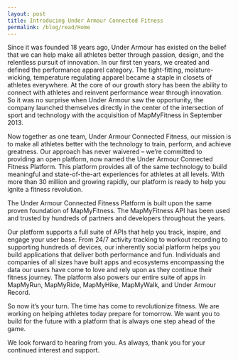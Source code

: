 ```yaml
---
layout: post
title: Introducing Under Armour Connected Fitness
permalink: /blog/read/Home
---
```


Since it was founded 18 years ago, Under Armour has existed on the belief that we can help make all athletes better through passion, design, and the relentless pursuit of innovation. In our first ten years, we created and defined the performance apparel category. The tight-fitting, moisture-wicking, temperature regulating apparel became a staple in closets of athletes everywhere. At the core of our growth story has been the ability to connect with athletes and reinvent performance wear through innovation. So it was no surprise when Under Armour saw the opportunity, the company launched themselves directly in the center of the intersection of sport and technology with the acquisition of MapMyFitness in September 2013.

Now together as one team, Under Armour Connected Fitness, our mission is to make all athletes better with the technology to train, perform, and achieve greatness. Our approach has never waivered – we’re committed to providing an open platform, now named the Under Armour Connected Fitness Platform. This platform provides all of the same technology to build meaningful and state-of-the-art experiences for athletes at all levels. With more than 30 million and growing rapidly, our platform is ready to help you ignite a fitness revolution.

The Under Armour Connected Fitness Platform is built upon the same proven foundation of MapMyFitness. The MapMyFitness API has been used and trusted by hundreds of partners and developers throughout the years.

Our platform supports a full suite of APIs that help you track, inspire, and engage your user base. From 24/7 activity tracking to workout recording to supporting hundreds of devices, our inherently social platform helps you build applications that deliver both performance and fun. Individuals and companies of all sizes have built apps and ecosystems encompassing the data our users have come to love and rely upon as they continue their fitness journey. The platform also powers our entire suite of apps in MapMyRun, MapMyRide, MapMyHike, MapMyWalk, and Under Armour Record.

So now it’s your turn. The time has come to revolutionize fitness. We are working on helping athletes today prepare for tomorrow. We want you to build for the future with a platform that is always one step ahead of the game.

We look forward to hearing from you. As always, thank you for your continued interest and support.
